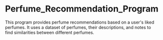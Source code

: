 # Perfume_Recommendation_Program

This program provides perfume recommendations based on a user's liked perfumes. It uses a dataset of perfumes, their descriptions, and notes to find similarities between different perfumes.
